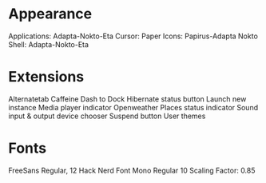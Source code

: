 # Appearance
Applications: Adapta-Nokto-Eta
Cursor: Paper
Icons: Papirus-Adapta Nokto
Shell: Adapta-Nokto-Eta

# Extensions
Alternatetab
Caffeine
Dash to Dock
Hibernate status button
Launch new instance
Media player indicator
Openweather
Places status indicator
Sound input & output device chooser
Suspend button
User themes

# Fonts
FreeSans Regular, 12
Hack Nerd Font Mono Regular 10
Scaling Factor: 0.85



